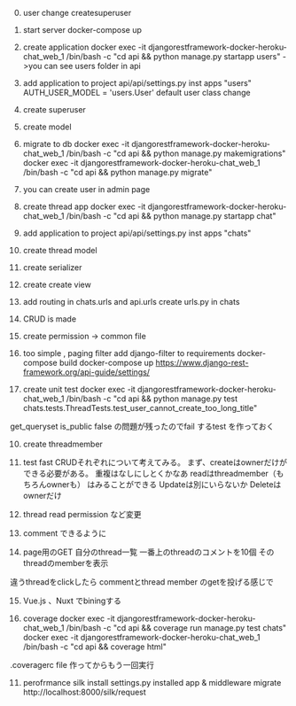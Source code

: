 0. user change
createsuperuser

1. start server
docker-compose up 
<!-- -> you can see api in localhost:8000,
you can see admin page in localhost:8000/admin using root/root -->


2. create application
docker exec -it djangorestframework-docker-heroku-chat_web_1 /bin/bash -c "cd api && python manage.py startapp users"
->you can see users folder in api

3. add application to project
api/api/settings.py inst apps "users"
AUTH_USER_MODEL = 'users.User'
default user class change

4. create superuser

4. create model

5. migrate to db
 docker exec -it djangorestframework-docker-heroku-chat_web_1 /bin/bash -c "cd api && python manage.py makemigrations"
 docker exec -it djangorestframework-docker-heroku-chat_web_1 /bin/bash -c "cd api && python manage.py migrate"

 6. you can create user in admin page



2. create thread app
docker exec -it djangorestframework-docker-heroku-chat_web_1 /bin/bash -c "cd api && python manage.py startapp chat"

3. add application to project
api/api/settings.py inst apps "chats"

4. create thread model

5. create serializer

6. create create view

7. add routing in chats.urls and api.urls
create urls.py in chats

7. CRUD is made

8. create permission -> common file

9. too simple , paging filter
add django-filter to requirements
docker-compose build
docker-compose up
https://www.django-rest-framework.org/api-guide/settings/

9. create unit test
docker exec -it djangorestframework-docker-heroku-chat_web_1 /bin/bash -c "cd api && python manage.py test chats.tests.ThreadTests.test_user_cannot_create_too_long_title"

get_queryset
is_public false の問題が残ったのでfail するtest を作っておく


10. create threadmember

11. test fast
CRUDそれぞれについて考えてみる。
まず、createはownerだけができる必要がある。
重複はなしにしとくかなあ
readはthreadmember（もちろんownerも） はみることができる
Updateは別にいらないか
Deleteはownerだけ

12. thread read permission など変更

13. comment できるように

14. page用のGET
自分のthread一覧
一番上のthreadのコメントを10個
そのthreadのmemberを表示

違うthreadをclickしたら commentとthread member のgetを投げる感じで

15. Vue.js 、Nuxt でbiningする


10. coverage
 docker exec -it djangorestframework-docker-heroku-chat_web_1 /bin/bash -c "cd api && coverage run manage.py test chats"
 docker exec -it djangorestframework-docker-heroku-chat_web_1 /bin/bash -c "cd api && coverage html"

 .coveragerc file 作ってからもう一回実行

11. perofrmance
 silk install
 settings.py
 installed app & middleware
 migrate
 http://localhost:8000/silk/request
